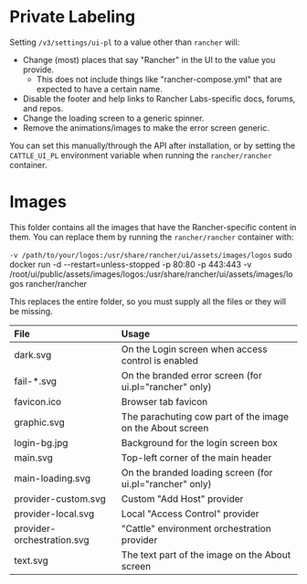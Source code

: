 # Private Labeling #

Setting `/v3/settings/ui-pl` to a value other than `rancher` will:
  - Change (most) places that say "Rancher" in the UI to the value you provide.
    - This does not include things like "rancher-compose.yml" that are expected to have a certain name.
  - Disable the footer and help links to Rancher Labs-specific docs, forums, and repos.
  - Change the loading screen to a generic spinner.
  - Remove the animations/images to make the error screen generic.

You can set this manually/through the API after installation, or by setting the `CATTLE_UI_PL` environment 
variable when running the `rancher/rancher` container.

# Images #
This folder contains all the images that have the Rancher-specific content in them.
You can replace them by running the `rancher/rancher` container with:

```-v /path/to/your/logos:/usr/share/rancher/ui/assets/images/logos```
sudo docker run -d --restart=unless-stopped -p 80:80 -p 443:443 -v /root/ui/public/assets/images/logos:/usr/share/rancher/ui/assets/images/logos rancher/rancher 


This replaces the entire folder, so you must supply all the files or they will be missing.

| File                        | Usage                                                     |
|:--------------------------- |:----------------------------------------------------------|
| dark.svg                    | On the Login screen when access control is enabled        |
| fail-*.svg                  | On the branded error screen (for ui.pl="rancher" only)    |
| favicon.ico                 | Browser tab favicon                                       |
| graphic.svg                 | The parachuting cow part of the image on the About screen |
| login-bg.jpg                | Background for the login screen box                       |
| main.svg                    | Top-left corner of the main header                        |
| main-loading.svg            | On the branded loading screen (for ui.pl="rancher" only)  |
| provider-custom.svg         | Custom "Add Host" provider                                |
| provider-local.svg          | Local "Access Control" provider                           |
| provider-orchestration.svg  | "Cattle" environment orchestration provider               |
| text.svg                    | The text part of the image on the About screen            |
